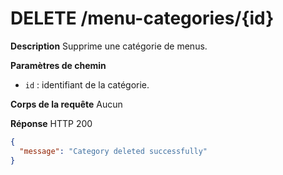 # DELETE /menu-categories/{id}

**Description**
Supprime une catégorie de menus.

**Paramètres de chemin**
- `id` : identifiant de la catégorie.

**Corps de la requête**
Aucun

**Réponse**
HTTP 200

```json
{
  "message": "Category deleted successfully"
}
```
